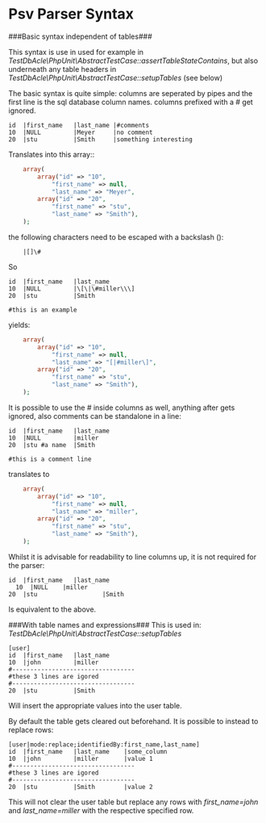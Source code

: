 Psv Parser Syntax
=================

###Basic syntax independent of tables###

This syntax is use in used for example in *TestDbAcle\PhpUnit\AbstractTestCase::assertTableStateContains*, but also underneath any table headers in *TestDbAcle\PhpUnit\AbstractTestCase::setupTables* (see below)

The basic syntax is quite simple:
columns are seperated by pipes and the first line is the sql database column names. columns prefixed with a # get ignored.

        
    id  |first_name   |last_name |#comments
    10  |NULL         |Meyer     |no comment    
    20  |stu          |Smith     |something interesting

Translates into this array::
```php
    array(
        array("id" => "10",
            "first_name" => null,
            "last_name" => "Meyer",
        array("id" => "20",
            "first_name" => "stu",
            "last_name" => "Smith"),
    );
```

the following  characters need to be escaped with a backslash (\):
```    
    |[]\#
```

So

    id  |first_name   |last_name       
    10  |NULL         |\[\|\#miller\\\]
    20  |stu          |Smith     
    
    #this is an example
    
yields:

```php
    array(
        array("id" => "10",
            "first_name" => null,
            "last_name" => "[|#miller\]",
        array("id" => "20",
            "first_name" => "stu",
            "last_name" => "Smith"),
    );
```

It is possible to use the # inside columns as well, anything after gets ignored, also comments can be standalone in a line:

    id  |first_name   |last_name       
    10  |NULL         |miller
    20  |stu #a name  |Smith    
    
    #this is a comment line

translates to 
```php
    array(
        array("id" => "10",
            "first_name" => null,
            "last_name" => "miller",
        array("id" => "20",
            "first_name" => "stu",
            "last_name" => "Smith"),
    );
```

Whilst it is advisable for readability to line columns up, it is not required for the parser:

    id  |first_name   |last_name       
      10  |NULL    |miller
    20  |stu                  |Smith   
    
Is equivalent to the above.

###With table names and expressions###
This is used in: *TestDbAcle\PhpUnit\AbstractTestCase::setupTables*

    [user]
    id  |first_name   |last_name
    10  |john         |miller
    #----------------------------------
    #these 3 lines are igored
    #----------------------------------
    20  |stu          |Smith
        
Will insert the appropriate values into the user table.

By default the table gets cleared out beforehand.
It is possible to instead to replace rows:

    [user|mode:replace;identifiedBy:first_name,last_name]
    id  |first_name   |last_name    |some_column
    10  |john         |miller       |value 1
    #----------------------------------
    #these 3 lines are igored
    #----------------------------------
    20  |stu          |Smith        |value 2

This will not clear the user table but replace any rows with *first_name=john* and *last_name=miller* with the respective specified row.
